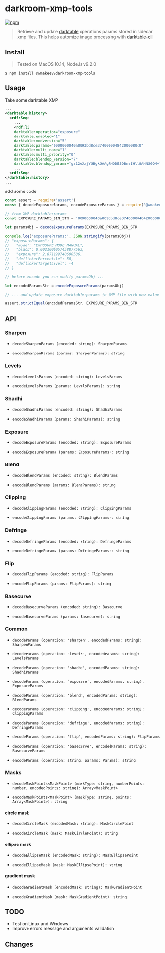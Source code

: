 darkroom-xmp-tools
==================

[![npm](https://img.shields.io/npm/v/@wmakeev/darkroom-xmp-tools.svg?maxAge=1800&style=flat-square)](https://www.npmjs.com/package/@wmakeev/darkroom-xmp-tools)

> Retrieve and update [darktable](https://www.darktable.org/) operations params stored in sidecar xmp files. This helps automize image processing with [darktable-cli](https://www.darktable.org/usermanual/en/overview_chapter.html#darktable_cli_commandline_parameters)

## Install

> Tested on MacOS 10.14, NodeJs v9.2.0

`$ npm install @wmakeev/darkroom-xmp-tools`

## Usage

Take some darktable XMP

```xml
...
<darktable:history>
  <rdf:Seq>
    ...
    <rdf:li
    darktable:operation="exposure"
    darktable:enabled="1"
    darktable:modversion="5"
    darktable:params="0000000040a0093bd8ce374000004842000080c0"
    darktable:multi_name="1"
    darktable:multi_priority="0"
    darktable:blendop_version="7"
    darktable:blendop_params="gz12eJxjYGBgkGAAgRNODESDBnsIHll8ANNSGQM="/>
    ...
  <rdf:Seq>
</darktable:history>
...
```

add some code

```js
const assert = require('assert')
const { decodeExposureParams, encodeExposureParams } = require('@wmakeev/darkroom-xmp-tools')

// from XMP darktable:params
const EXPOSURE_PARAMS_BIN_STR = '0000000040a0093bd8ce374000004842000080c0'

let paramsObj = decodeExposureParams(EXPOSURE_PARAMS_BIN_STR)

console.log('exposureParams:', JSON.stringify(paramsObj))
// "exposureParams": {
//   "mode": "EXPOSURE_MODE_MANUAL",
//   "black": 0.0021000057458877563,
//   "exposure": 2.871999740600586,
//   "deflickerPercentile": 50,
//   "deflickerTargetLevel": -4
// }

// before encode you can modify paramsObj ...

let encodedParamsStr = encodeExposureParams(paramsObj)

// ... and update exposure darktable:params in XMP file with new value

assert.strictEqual(encodedParamsStr, EXPOSURE_PARAMS_BIN_STR)
```

## API

### Sharpen

- `decodeSharpenParams (encoded: string): SharpenParams`

- `encodeSharpenParams (params: SharpenParams): string`

### Levels

- `decodeLevelsParams (encoded: string): LevelsParams`

- `encodeLevelsParams (params: LevelsParams): string`

### Shadhi

- `decodeShadhiParams (encoded: string): ShadhiParams`

- `encodeShadhiParams (params: ShadhiParams): string`

### Exposure

- `decodeExposureParams (encoded: string): ExposureParams`

- `encodeExposureParams (params: ExposureParams): string`

### Blend

- `decodeBlendParams (encoded: string): BlendParams`

- `encodeBlendParams (params: BlendParams): string`

### Clipping

- `decodeClippingParams (encoded: string): ClippingParams`

- `encodeClippingParams (params: ClippingParams): string`

### Defringe

- `decodeDefringeParams (encoded: string): DefringeParams`

- `encodeDefringeParams (params: DefringeParams): string`

### Flip

- `decodeFlipParams (encoded: string): FlipParams`

- `encodeFlipParams (params: FlipParams): string`

### Basecurve

- `decodeBasecurveParams (encoded: string): Basecurve`

- `encodeBasecurveParams (params: Basecurve): string`

### Common

- `decodeParams (operation: 'sharpen', encodedParams: string): SharpenParams`

- `decodeParams (operation: 'levels', encodedParams: string): LevelsParams`

- `decodeParams (operation: 'shadhi', encodedParams: string): ShadhiParams`

- `decodeParams (operation: 'exposure', encodedParams: string): ExposureParams`

- `decodeParams (operation: 'blend', encodedParams: string): BlendParams`

- `decodeParams (operation: 'clipping', encodedParams: string): ClippingParams`

- `decodeParams (operation: 'defringe', encodedParams: string): DefringeParams`

- `decodeParams (operation: 'flip', encodedParams: string): FlipParams`

- `decodeParams (operation: 'basecurve', encodedParams: string): BasecurveParams`

- `encodeParams (operation: string, params: Params): string`

### Masks

- `decodeMaskPoints<MaskPoint> (maskType: string, numberPoints: number, encodedPoints: string): Array<MaskPoint>`

- `encodeMaskPoints<MaskPoint> (maskType: string, points: Array<MaskPoint>): string`

#### circle mask

- `decodeCircleMask (encodedMask: string): MaskCirclePoint`

- `encodeCircleMask (mask: MaskCirclePoint): string`

#### ellipse mask

- `decodeEllipseMask (encodedMask: string): MaskEllipsePoint`

- `encodeEllipseMask (mask: MaskEllipsePoint): string`

#### gradient mask

- `decodeGradientMask (encodedMask: string): MaskGradientPoint`

- `encodeGradientMask (mask: MaskGradientPoint): string`

## TODO

- Test on Linux and Windows
- Improve errors message and arguments validation

## Changes


